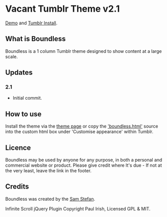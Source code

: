 # Vacant Tumblr Theme v2.1

[Demo](http://boundless.samstefan.co.uk) and
[Tumblr Install](http://www.tumblr.com/theme/14660).

## What is Boundless

Boundless is a 1 column Tumblr theme designed to show content at a large scale.

## Updates

### 2.1

 * Initial commit.

## How to use

Install the theme via the [theme page](http://www.tumblr.com/theme/14660) or copy the ['boundless.html'](https://github.com/CoSnap/Boundless-Tumblr-Theme/master/boundless.html) source into the custom html box under 'Customise appearance' within Tumblr.

## Licence

Boundless may be used by anyone for any purpose, in both a personal and commercial website or product. Please give credit where It's due - If not at the very least, leave the link in the footer.

## Credits

Boundless was created by the [Sam Stefan](http://samstefan.co.uk).

Infinite Scroll jQuery Plugin Copyright Paul Irish, Licensed GPL & MIT.
